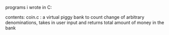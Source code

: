 programs i wrote in C:

contents:
coin.c : a virtual piggy bank to count change of arbitrary denominations, takes in user input and returns total amount of money in the bank
